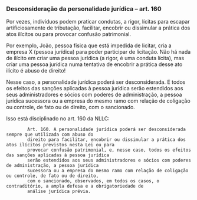 ### Desconsideração da personalidade jurídica – art. 160

Por vezes, indivíduos podem praticar condutas, a rigor, lícitas para escapar artificiosamente de tributação, facilitar,
encobrir ou dissimular a prática dos atos ilícitos ou para provocar confusão patrimonial.

Por exemplo, João, pessoa física que está impedida de licitar, cria a empresa X (pessoa jurídica) para poder participar de
licitação. Não há nada de ilícito em criar uma pessoa jurídica (a rigor, é uma conduta lícita), mas criar uma pessoa jurídica
numa tentativa de encobrir a prática desse ato ilícito é abuso de direito!

Nesse caso, a personalidade jurídica poderá ser desconsiderada. E todos os efeitos das sanções aplicadas à
pessoa jurídica serão estendidos aos seus administradores e sócios com poderes de administração, a pessoa
jurídica sucessora ou a empresa do mesmo ramo com relação de coligação ou controle, de fato ou de direito, com
o sancionado.

Isso está disciplinado no art. 160 da NLLC:

            Art. 160. A personalidade jurídica poderá ser desconsiderada sempre que utilizada com abuso do
            direito para facilitar, encobrir ou dissimular a prática dos atos ilícitos previstos nesta Lei ou para
            provocar confusão patrimonial, e, nesse caso, todos os efeitos das sanções aplicadas à pessoa jurídica
            serão estendidos aos seus administradores e sócios com poderes de administração, a pessoa jurídica
            sucessora ou a empresa do mesmo ramo com relação de coligação ou controle, de fato ou de direito,
            com o sancionado, observados, em todos os casos, o contraditório, a ampla defesa e a obrigatoriedade de
            análise jurídica prévia.